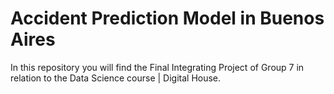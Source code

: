 # Accident Prediction Model in Buenos Aires

In this repository you will find the Final Integrating Project of Group 7 in relation to the Data Science course | Digital House.
